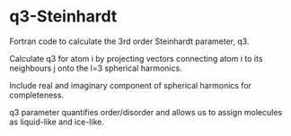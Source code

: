 # q3-Steinhardt
Fortran code to calculate the 3rd order Steinhardt parameter, q3. 

Calculate q3 for atom i by projecting vectors connecting atom i to its neighbours j onto the l=3 spherical harmonics.

Include real and imaginary component of spherical harmonics for completeness. 

q3 parameter quantifies order/disorder and allows us to assign molecules as liquid-like and ice-like. 
